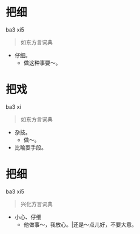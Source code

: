 # 把细
ba3 xi5
> 如东方言词典
- 仔细。
  - 做这种事要～。

# 把戏
ba3 xi
> 如东方言词典
- 杂技。
  - 做～。
- 比喻耍手段。

# 把细
ba3 xi5
> 兴化方言词典
- 小心、仔细
  - 他做事～，我放心。|还是～点儿好，不要大意。

